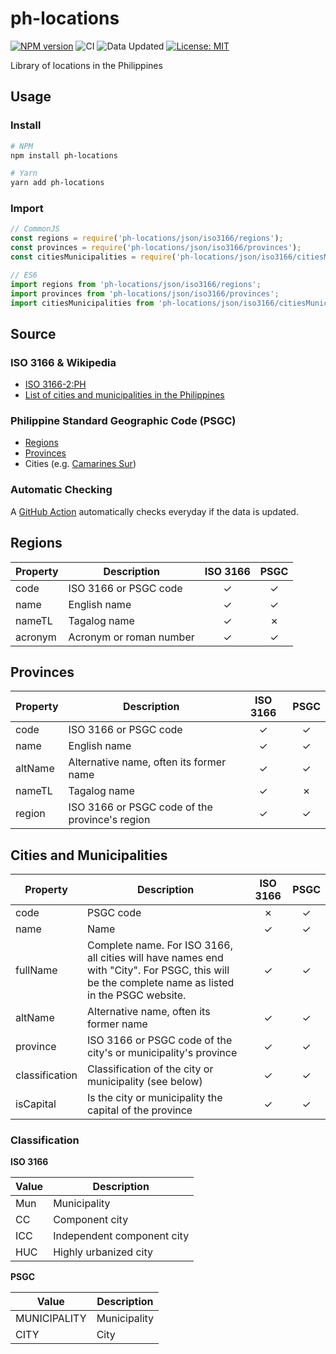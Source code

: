# ph-locations

[![NPM version](https://img.shields.io/npm/v/ph-locations.svg)](https://www.npmjs.com/package/ph-locations)
![CI](https://github.com/hyubs/ph-locations/workflows/CI/badge.svg)
![Data Updated](https://github.com/hyubs/ph-locations/workflows/Data%20Updated/badge.svg)
[![License: MIT](https://img.shields.io/badge/License-MIT-blue.svg)](https://raw.githubusercontent.com/hyubs/ph-locations/master/LICENSE)

Library of locations in the Philippines

## Usage

### Install

```sh
# NPM
npm install ph-locations

# Yarn
yarn add ph-locations
```

### Import

```js
// CommonJS
const regions = require('ph-locations/json/iso3166/regions');
const provinces = require('ph-locations/json/iso3166/provinces');
const citiesMunicipalities = require('ph-locations/json/iso3166/citiesMunicipalities');

// ES6
import regions from 'ph-locations/json/iso3166/regions';
import provinces from 'ph-locations/json/iso3166/provinces';
import citiesMunicipalities from 'ph-locations/json/iso3166/citiesMunicipalities';
```

## Source

### ISO 3166 & Wikipedia

* [ISO 3166-2:PH](https://en.wikipedia.org/wiki/ISO_3166-2:PH)
* [List of cities and municipalities in the Philippines](https://en.wikipedia.org/wiki/List_of_cities_and_municipalities_in_the_Philippines)

### Philippine Standard Geographic Code (PSGC)

* [Regions](https://psa.gov.ph/classification/psgc/?q=psgc/regions)
* [Provinces](https://psa.gov.ph/classification/psgc/?q=psgc/provinces)
* Cities (e.g.  [Camarines Sur](https://psa.gov.ph/classification/psgc/?q=psgc/citimuni/051700000))

### Automatic Checking

A [GitHub Action](https://github.com/hyubs/ph-locations/actions?query=workflow%3A%22Data+Updated%22) automatically checks everyday if the data is updated.

## Regions

| Property | Description | ISO 3166 | PSGC |
| - | - | :-: | :-: |
| code | ISO 3166 or PSGC code | ✓ | ✓ |
| name | English name | ✓ | ✓ |
| nameTL | Tagalog name | ✓ | ✗ |
| acronym | Acronym or roman number | ✓ | ✓ |

## Provinces

| Property | Description | ISO 3166 | PSGC |
| - | - | :-: | :-: |
| code | ISO 3166 or PSGC code | ✓ | ✓ |
| name | English name | ✓ | ✓ |
| altName | Alternative name, often its former name | ✓ | ✓ |
| nameTL | Tagalog name | ✓ | ✗ |
| region | ISO 3166 or PSGC code of the province's region | ✓ | ✓ |

## Cities and Municipalities

| Property | Description | ISO 3166 | PSGC |
| - | - | :-: | :-: |
| code | PSGC code | ✗ | ✓ |
| name | Name | ✓ | ✓ |
| fullName | Complete name. For ISO 3166, all cities will have names end with "City". For PSGC, this will be the complete name as listed in the PSGC website. | ✓ | ✓ |
| altName | Alternative name, often its former name | ✓ | ✓ |
| province | ISO 3166 or PSGC code of the city's or municipality's province | ✓ | ✓ |
| classification | Classification of the city or municipality (see below) | ✓ | ✓ |
| isCapital | Is the city or municipality the capital of the province | ✓ | ✓ |

### Classification

**ISO 3166**

| Value | Description |
| - | - |
| Mun | Municipality |
| CC | Component city |
| ICC | Independent component city |
| HUC | Highly urbanized city |

**PSGC**

| Value | Description |
| - | - |
| MUNICIPALITY | Municipality |
| CITY | City |